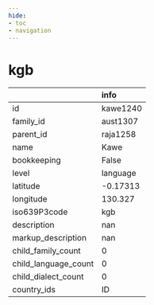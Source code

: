 ```yaml
---
hide:
- toc
- navigation
---
```

# kgb
|                      | info     |
|:---------------------|:---------|
| id                   | kawe1240 |
| family_id            | aust1307 |
| parent_id            | raja1258 |
| name                 | Kawe     |
| bookkeeping          | False    |
| level                | language |
| latitude             | -0.17313 |
| longitude            | 130.327  |
| iso639P3code         | kgb      |
| description          | nan      |
| markup_description   | nan      |
| child_family_count   | 0        |
| child_language_count | 0        |
| child_dialect_count  | 0        |
| country_ids          | ID       |